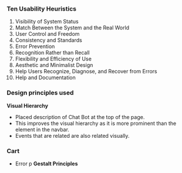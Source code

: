 ### Ten Usability Heuristics
1. Visibility of System Status
2. Match Between the System and the Real World
3. User Control and Freedom
4. Consistency and Standards
5. Error Prevention
6. Recognition Rather than Recall
7. Flexibility and Efficiency of Use
8. Aesthetic and Minimalist Design
9. Help Users Recognize, Diagnose, and Recover from Errors
10. Help and Documentation

### Design principles used
**Visual Hierarchy**
- Placed description of Chat Bot at the top of the page.
- This improves the visual hierarchy as it is more prominent than the element in the navbar.
- Events that are related are also related visually.


### Cart
- Error p
**Gestalt Principles**
